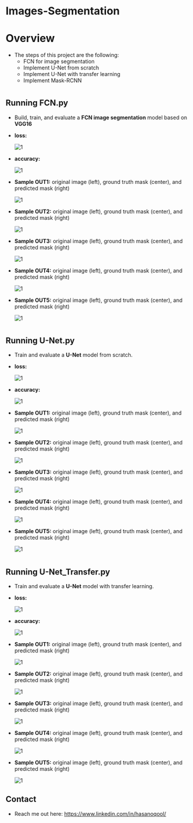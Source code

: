 # Images-Segmentation

# Overview
* The steps of this project are the following:
    * FCN for image segmentation    
    * Implement U-Net from scratch
    * Implement U-Net with transfer learning
    * Implement Mask-RCNN

#
## Running FCN.py
* Build, train, and evaluate a <b>FCN image segmentation</b> model based on <b>VGG16</b>

* <b>loss:</b>

    ![1](https://github.com/hasanoqool/Images-Segmentation/blob/main/data/loss.png)

* <b>accuracy:</b>

    ![1](https://github.com/hasanoqool/Images-Segmentation/blob/main/data/accuracy.png)

* <b>Sample OUT1:</b>
    original image (left), ground truth mask (center), and predicted mask (right)

    ![1](https://github.com/hasanoqool/Images-Segmentation/blob/main/data/out_1.jpg)

* <b>Sample OUT2:</b>
    original image (left), ground truth mask (center), and predicted mask (right)

    ![1](https://github.com/hasanoqool/Images-Segmentation/blob/main/data/out_2.jpg)

* <b>Sample OUT3:</b>
    original image (left), ground truth mask (center), and predicted mask (right)

    ![1](https://github.com/hasanoqool/Images-Segmentation/blob/main/data/out_3.jpg)

* <b>Sample OUT4:</b>
    original image (left), ground truth mask (center), and predicted mask (right)

    ![1](https://github.com/hasanoqool/Images-Segmentation/blob/main/data/out_4.jpg)

* <b>Sample OUT5:</b>
    original image (left), ground truth mask (center), and predicted mask (right)

    ![1](https://github.com/hasanoqool/Images-Segmentation/blob/main/data/out_5.jpg)
#
## Running U-Net.py
*  Train and evaluate a <b>U-Net</b> model from scratch.

* <b>loss:</b>

    ![1](https://github.com/hasanoqool/Images-Segmentation/blob/main/data/loss_2.png)

* <b>accuracy:</b>

    ![1](https://github.com/hasanoqool/Images-Segmentation/blob/main/data/accuracy_2.png)

* <b>Sample OUT1:</b>
    original image (left), ground truth mask (center), and predicted mask (right)

    ![1](https://github.com/hasanoqool/Images-Segmentation/blob/main/data/out_1_2.jpg)

* <b>Sample OUT2:</b>
    original image (left), ground truth mask (center), and predicted mask (right)

    ![1](https://github.com/hasanoqool/Images-Segmentation/blob/main/data/out_2_2.jpg)

* <b>Sample OUT3:</b>
    original image (left), ground truth mask (center), and predicted mask (right)

    ![1](https://github.com/hasanoqool/Images-Segmentation/blob/main/data/out_3_2.jpg)

* <b>Sample OUT4:</b>
    original image (left), ground truth mask (center), and predicted mask (right)

    ![1](https://github.com/hasanoqool/Images-Segmentation/blob/main/data/out_4_2.jpg)

* <b>Sample OUT5:</b>
    original image (left), ground truth mask (center), and predicted mask (right)

    ![1](https://github.com/hasanoqool/Images-Segmentation/blob/main/data/out_5_2.jpg)
#
## Running U-Net_Transfer.py
*  Train and evaluate a <b>U-Net</b> model with transfer learning.

* <b>loss:</b>

    ![1](https://github.com/hasanoqool/Images-Segmentation/blob/main/data/loss_3.png)

* <b>accuracy:</b>

    ![1](https://github.com/hasanoqool/Images-Segmentation/blob/main/data/accuracy_3.png)

* <b>Sample OUT1:</b>
    original image (left), ground truth mask (center), and predicted mask (right)

    ![1](https://github.com/hasanoqool/Images-Segmentation/blob/main/data/out3_1.jpg)

* <b>Sample OUT2:</b>
    original image (left), ground truth mask (center), and predicted mask (right)

    ![1](https://github.com/hasanoqool/Images-Segmentation/blob/main/data/out3_2.jpg)

* <b>Sample OUT3:</b>
    original image (left), ground truth mask (center), and predicted mask (right)

    ![1](https://github.com/hasanoqool/Images-Segmentation/blob/main/data/out3_3.jpg)

* <b>Sample OUT4:</b>
    original image (left), ground truth mask (center), and predicted mask (right)

    ![1](https://github.com/hasanoqool/Images-Segmentation/blob/main/data/out3_4.jpg)

* <b>Sample OUT5:</b>
    original image (left), ground truth mask (center), and predicted mask (right)

    ![1](https://github.com/hasanoqool/Images-Segmentation/blob/main/data/out3_5.jpg)

## Contact
* Reach me out here: https://www.linkedin.com/in/hasanoqool/
#
